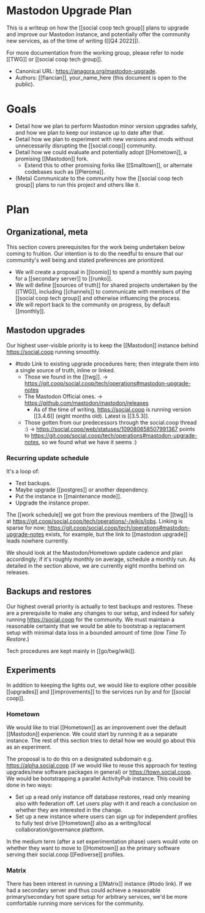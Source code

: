 # Mastodon Upgrade Plan

This is a writeup on how the [[social coop tech group]] plans to upgrade and improve our Mastodon instance, and potentially offer the community new services, as of the time of writing ([[Q4 2022]]).

For more documentation from the working group, please refer to node [[TWG]] or [[social coop tech group]].

- Canonical URL: https://anagora.org/mastodon-upgrade.
- Authors: [[flancian]], your_name_here (this document is open to the public).

# Goals

- Detail how we plan to perform Mastodon minor version upgrades safely, and how we plan to keep our instance up to date after that.
- Detail how we plan to experiment with new versions and mods without unnecessarily disrupting the [[social.coop]] community.
- Detail how we could evaluate and potentially adopt [[Hometown]], a promising [[Mastodon]] fork.
  - Extend this to other promising forks like [[Smalltown]], or alternate codebases such as [[Pleroma]].
- (Meta) Communicate to the community how the [[social coop tech group]] plans to run this project and others like it.
  
# Plan

## Organizational, meta

This section covers prerequisites for the work being undertaken below coming to fruition. Our intention is to do the needful to ensure that our community's well being and stated preferences are prioritized.

- We will create a proposal in [[loomio]] to spend a monthly sum paying for a [[secondary server]] to  [[runko]].
- We will define [[sources of truth]] for shared projects undertaken by the [[TWG]], including [[channels]] to communicate with members of the [[social coop tech group]] and otherwise influencing the process.
- We will report back to the community on progress, by default [[monthly]].

## Mastodon upgrades

Our highest user-visible priority is to keep the [[Mastodon]] instance behind https://social.coop running smoothly.

- #todo Link to existing upgrade procedures here; then integrate them into a single source of truth, inline or linked.
  - Those we found in the [[twg]].
    -> https://git.coop/social.coop/tech/operations#mastodon-upgrade-notes
  - The Mastodon Official ones.
    -> https://github.com/mastodon/mastodon/releases
      - As of the time of writing, https://social.coop is running version [[3.4.6]] (eight months old). Latest is [[3.5.3]].
  - Those gotten from our predecessors through the social.coop thread :)
    -> https://social.coop/web/statuses/109080658507991367 points to https://git.coop/social.coop/tech/operations#mastodon-upgrade-notes, so we found what we have it seems :)

### Recurring update schedule

It's a loop of: 

- Test backups.
- Maybe upgrade [[postgres]] or another dependency.
- Put the instance in [[maintenance mode]].
- Upgrade the instance proper.

The [[work schedule]] we got from the previous members of the [[twg]] is at https://git.coop/social.coop/tech/operations/-/wikis/jobs. Linking is sparse for now; https://git.coop/social.coop/tech/operations#mastodon-upgrade-notes exists, for example, but the link to [[mastodon upgrade]] leads nowhere currently.

We should look at the Mastodon/Hometown update cadence and plan accordingly; if it's roughly monthly on average, schedule a monthly run. As detailed in the section above, we are currently eight months behind on releases.

## Backups and restores

Our highest overall priority is actually to test backups and restores. These are a prerequisite to make any changes to our setup, and indeed for safely running https://social.coop for the community. We must maintain a reasonable certainty that we would be able to bootstrap a replacement setup with minimal data loss in a bounded amount of time (low *Time To Restore*.)

Tech procedures are kept mainly in [[go/twg/wiki]].

## Experiments

In addition to keeping the lights out, we would like to explore other possible [[upgrades]] and [[improvements]] to the services run by and for [[social coop]].

### Hometown

We would like to trial [[Hometown]] as an improvement over the default [[Mastodon]] experience. We could start by running it as a separate instance. The rest of this section tries to detail how we would go about this as an experiment. 

The proposal is to do this on a designated subdomain e.g. https://alpha.social.coop (if we would like to reuse this approach for testing upgrades/new software packages in general) or https://town.social.coop. We would be bootstrapping a parallel ActivityPub instance. This could be done in two ways:

- Set up a read only instance off database restores, read only meaning also with federation off. Let users play with it and reach a conclusion on whether they are interested in the change.
- Set up a new instance where users can sign up for independent profiles to fully test drive [[Hometown]] also as a writing/local collaboration/governance platform.

In the medium term (after a set experimentation phase) users would vote on whether they want to move to [[Hometown]] as the primary software serving their social.coop [[Fediverse]] profiles.

### Matrix

There has been interest in running a [[Matrix]] instance (#todo link). If we had a secondary server and thus could achieve a reasonable primary/secondary hot spare setup for arbitrary services, we'd be more comfortable running more services for the community.